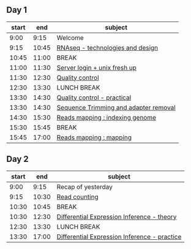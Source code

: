 
## Day 1
<!-- WARNING: two 13:30-14:30 slots! -->
| start    	| end      	| subject                        	|
|----------	|----------	|--------------------------------	|
| 9:00  | 9:15 	| Welcome |
| 9:15 	| 10:45	| [RNAseq - technologies and design](days/design.md) |
| 10:45	| 11:00	| BREAK                          	|
| 11:00	| 11:30	| [Server login + unix fresh up](days/server_login.md) 	     |
| 11:30 | 12:30	| [Quality control](days/quality_control.md)              	 |
| 12:30	| 13:30	| LUNCH BREAK                          	|
| 13:30	| 14:30	| [Quality control - practical](days/quality_control.md)	|
| 13:30	| 14:30	| [Sequence Trimming and adapter removal](days/trimming.md)	|
| 14:30	| 15:30	| [Reads mapping : indexing genome](days/mapping.md)	|
| 15:30	| 15:45	| BREAK	|
| 15:45	| 17:00	| [Reads mapping : mapping](days/mapping.md)	|

## Day 2

| start    	| end      	| subject                        	|
|----------	|----------	|--------------------------------	|
| 9:00  | 9:15 	| Recap of yesterday |
| 9:15 	| 10:30	| [Read counting](days/counting.md) |
| 10:30 	| 10:45	| BREAK |
| 10:30 	| 12:30	| [Differential Expression Inference - theory ](days/DE.md) |
| 12:30	| 13:30	| LUNCH BREAK                          	|
| 13:30 | 17:00	| [Differential Expression Inference - practice ](days/DE.md) |
